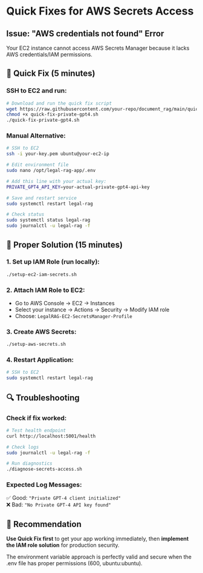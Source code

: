 # Quick Fixes for AWS Secrets Access

## Issue: "AWS credentials not found" Error

Your EC2 instance cannot access AWS Secrets Manager because it lacks AWS credentials/IAM permissions.

## 🚀 Quick Fix (5 minutes)

### SSH to EC2 and run:
```bash
# Download and run the quick fix script
wget https://raw.githubusercontent.com/your-repo/document_rag/main/quick-fix-private-gpt4.sh
chmod +x quick-fix-private-gpt4.sh
./quick-fix-private-gpt4.sh
```

### Manual Alternative:
```bash
# SSH to EC2
ssh -i your-key.pem ubuntu@your-ec2-ip

# Edit environment file
sudo nano /opt/legal-rag-app/.env

# Add this line with your actual key:
PRIVATE_GPT4_API_KEY=your-actual-private-gpt4-api-key

# Save and restart service
sudo systemctl restart legal-rag

# Check status
sudo systemctl status legal-rag
sudo journalctl -u legal-rag -f
```

## 🔐 Proper Solution (15 minutes)

### 1. Set up IAM Role (run locally):
```bash
./setup-ec2-iam-secrets.sh
```

### 2. Attach IAM Role to EC2:
- Go to AWS Console → EC2 → Instances
- Select your instance → Actions → Security → Modify IAM role
- Choose: `LegalRAG-EC2-SecretsManager-Profile`

### 3. Create AWS Secrets:
```bash
./setup-aws-secrets.sh
```

### 4. Restart Application:
```bash
# SSH to EC2
sudo systemctl restart legal-rag
```

## 🔍 Troubleshooting

### Check if fix worked:
```bash
# Test health endpoint
curl http://localhost:5001/health

# Check logs
sudo journalctl -u legal-rag -f

# Run diagnostics
./diagnose-secrets-access.sh
```

### Expected Log Messages:
✅ Good: `"Private GPT-4 client initialized"`  
❌ Bad: `"No Private GPT-4 API key found"`

## 🎯 Recommendation

**Use Quick Fix first** to get your app working immediately, then **implement the IAM role solution** for production security.

The environment variable approach is perfectly valid and secure when the .env file has proper permissions (600, ubuntu:ubuntu).

